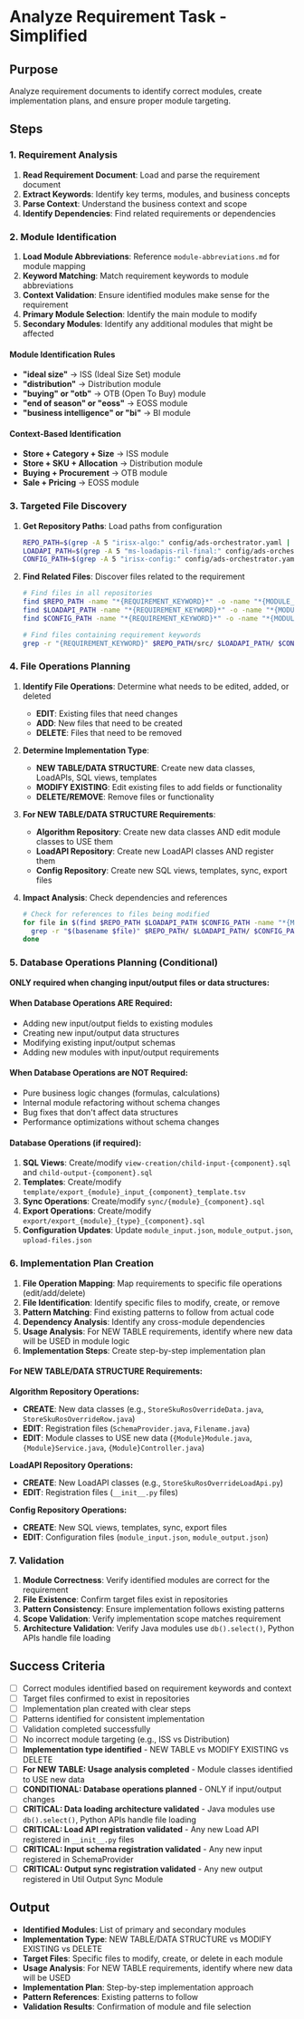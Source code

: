 # Analyze Requirement Task - Simplified

## Purpose

Analyze requirement documents to identify correct modules, create implementation plans, and ensure proper module targeting.

## Steps

### 1. Requirement Analysis

1. **Read Requirement Document**: Load and parse the requirement document
2. **Extract Keywords**: Identify key terms, modules, and business concepts
3. **Parse Context**: Understand the business context and scope
4. **Identify Dependencies**: Find related requirements or dependencies

### 2. Module Identification

1. **Load Module Abbreviations**: Reference `module-abbreviations.md` for module mapping
2. **Keyword Matching**: Match requirement keywords to module abbreviations
3. **Context Validation**: Ensure identified modules make sense for the requirement
4. **Primary Module Selection**: Identify the main module to modify
5. **Secondary Modules**: Identify any additional modules that might be affected

#### Module Identification Rules

- **"ideal size"** → ISS (Ideal Size Set) module
- **"distribution"** → Distribution module
- **"buying" or "otb"** → OTB (Open To Buy) module
- **"end of season" or "eoss"** → EOSS module
- **"business intelligence" or "bi"** → BI module

#### Context-Based Identification

- **Store + Category + Size** → ISS module
- **Store + SKU + Allocation** → Distribution module
- **Buying + Procurement** → OTB module
- **Sale + Pricing** → EOSS module

### 3. Targeted File Discovery

1. **Get Repository Paths**: Load paths from configuration

   ```bash
   REPO_PATH=$(grep -A 5 "irisx-algo:" config/ads-orchestrator.yaml | grep "path:" | cut -d'"' -f2)
   LOADAPI_PATH=$(grep -A 5 "ms-loadapis-ril-final:" config/ads-orchestrator.yaml | grep "path:" | cut -d'"' -f2)
   CONFIG_PATH=$(grep -A 5 "irisx-config:" config/ads-orchestrator.yaml | grep "path:" | cut -d'"' -f2)
   ```

2. **Find Related Files**: Discover files related to the requirement

   ```bash
   # Find files in all repositories
   find $REPO_PATH -name "*{REQUIREMENT_KEYWORD}*" -o -name "*{MODULE_NAME}*"
   find $LOADAPI_PATH -name "*{REQUIREMENT_KEYWORD}*" -o -name "*{MODULE_NAME}*"
   find $CONFIG_PATH -name "*{REQUIREMENT_KEYWORD}*" -o -name "*{MODULE_NAME}*"

   # Find files containing requirement keywords
   grep -r "{REQUIREMENT_KEYWORD}" $REPO_PATH/src/ $LOADAPI_PATH/ $CONFIG_PATH/
   ```

### 4. File Operations Planning

1. **Identify File Operations**: Determine what needs to be edited, added, or deleted
   - **EDIT**: Existing files that need changes
   - **ADD**: New files that need to be created
   - **DELETE**: Files that need to be removed

2. **Determine Implementation Type**:
   - **NEW TABLE/DATA STRUCTURE**: Create new data classes, LoadAPIs, SQL views, templates
   - **MODIFY EXISTING**: Edit existing files to add fields or functionality
   - **DELETE/REMOVE**: Remove files or functionality

3. **For NEW TABLE/DATA STRUCTURE Requirements**:
   - **Algorithm Repository**: Create new data classes AND edit module classes to USE them
   - **LoadAPI Repository**: Create new LoadAPI classes AND register them
   - **Config Repository**: Create new SQL views, templates, sync, export files

4. **Impact Analysis**: Check dependencies and references
   ```bash
   # Check for references to files being modified
   for file in $(find $REPO_PATH $LOADAPI_PATH $CONFIG_PATH -name "*{MODULE_NAME}*" -type f); do
     grep -r "$(basename $file)" $REPO_PATH/ $LOADAPI_PATH/ $CONFIG_PATH/
   done
   ```

### 5. Database Operations Planning (Conditional)

**ONLY required when changing input/output files or data structures:**

#### When Database Operations ARE Required:

- Adding new input/output fields to existing modules
- Creating new input/output data structures
- Modifying existing input/output schemas
- Adding new modules with input/output requirements

#### When Database Operations are NOT Required:

- Pure business logic changes (formulas, calculations)
- Internal module refactoring without schema changes
- Bug fixes that don't affect data structures
- Performance optimizations without schema changes

#### Database Operations (if required):

1. **SQL Views**: Create/modify `view-creation/child-input-{component}.sql` and `child-output-{component}.sql`
2. **Templates**: Create/modify `template/export_{module}_input_{component}_template.tsv`
3. **Sync Operations**: Create/modify `sync/{module}_{component}.sql`
4. **Export Operations**: Create/modify `export/export_{module}_{type}_{component}.sql`
5. **Configuration Updates**: Update `module_input.json`, `module_output.json`, `upload-files.json`

### 6. Implementation Plan Creation

1. **File Operation Mapping**: Map requirements to specific file operations (edit/add/delete)
2. **File Identification**: Identify specific files to modify, create, or remove
3. **Pattern Matching**: Find existing patterns to follow from actual code
4. **Dependency Analysis**: Identify any cross-module dependencies
5. **Usage Analysis**: For NEW TABLE requirements, identify where new data will be USED in module logic
6. **Implementation Steps**: Create step-by-step implementation plan

#### For NEW TABLE/DATA STRUCTURE Requirements:

**Algorithm Repository Operations:**

- **CREATE**: New data classes (e.g., `StoreSkuRosOverrideData.java`, `StoreSkuRosOverrideRow.java`)
- **EDIT**: Registration files (`SchemaProvider.java`, `Filename.java`)
- **EDIT**: Module classes to USE new data (`{Module}Module.java`, `{Module}Service.java`, `{Module}Controller.java`)

**LoadAPI Repository Operations:**

- **CREATE**: New LoadAPI classes (e.g., `StoreSkuRosOverrideLoadApi.py`)
- **EDIT**: Registration files (`__init__.py` files)

**Config Repository Operations:**

- **CREATE**: New SQL views, templates, sync, export files
- **EDIT**: Configuration files (`module_input.json`, `module_output.json`)

### 7. Validation

1. **Module Correctness**: Verify identified modules are correct for the requirement
2. **File Existence**: Confirm target files exist in repositories
3. **Pattern Consistency**: Ensure implementation follows existing patterns
4. **Scope Validation**: Verify implementation scope matches requirement
5. **Architecture Validation**: Verify Java modules use `db().select()`, Python APIs handle file loading

## Success Criteria

- [ ] Correct modules identified based on requirement keywords and context
- [ ] Target files confirmed to exist in repositories
- [ ] Implementation plan created with clear steps
- [ ] Patterns identified for consistent implementation
- [ ] Validation completed successfully
- [ ] No incorrect module targeting (e.g., ISS vs Distribution)
- [ ] **Implementation type identified** - NEW TABLE vs MODIFY EXISTING vs DELETE
- [ ] **For NEW TABLE: Usage analysis completed** - Module classes identified to USE new data
- [ ] **CONDITIONAL: Database operations planned** - ONLY if input/output changes
- [ ] **CRITICAL: Data loading architecture validated** - Java modules use `db().select()`, Python APIs handle file loading
- [ ] **CRITICAL: Load API registration validated** - Any new Load API registered in `__init__.py` files
- [ ] **CRITICAL: Input schema registration validated** - Any new input registered in SchemaProvider
- [ ] **CRITICAL: Output sync registration validated** - Any new output registered in Util Output Sync Module

## Output

- **Identified Modules**: List of primary and secondary modules
- **Implementation Type**: NEW TABLE/DATA STRUCTURE vs MODIFY EXISTING vs DELETE
- **Target Files**: Specific files to modify, create, or delete in each module
- **Usage Analysis**: For NEW TABLE requirements, identify where new data will be USED
- **Implementation Plan**: Step-by-step implementation approach
- **Pattern References**: Existing patterns to follow
- **Validation Results**: Confirmation of module and file selection
